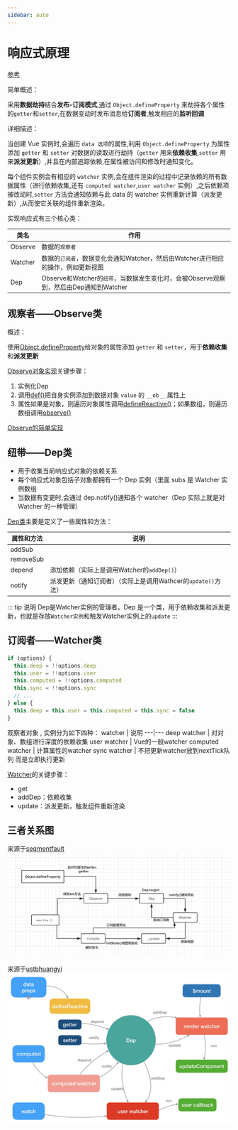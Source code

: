 ```yaml
---
sidebar: auto
---
```


# 响应式原理

[参考](https://juejin.cn/post/6844903858850758670)

简单概述：

采用**数据劫持**结合**发布-订阅模式**,通过 `Object.defineProperty` 来劫持各个属性的`getter`和`setter`,在数据变动时发布消息给**订阅者**,触发相应的**监听回调**

详细描述：

当创建 Vue 实例时,会遍历 `data 选项`的属性,利用 `Object.defineProperty` 为属性添加 `getter` 和 `setter` 对数据的读取进行劫持（`getter` 用来**依赖收集**,`setter` 用来**派发更新**）,并且在内部追踪依赖,在属性被访问和修改时通知变化。

每个组件实例会有相应的 `watcher` 实例,会在组件渲染的过程中记录依赖的所有数据属性（进行依赖收集,还有 `computed watcher`,`user watcher` 实例）,之后依赖项被改动时,`setter` 方法会通知依赖与此 data 的 watcher 实例重新计算（派发更新）,从而使它关联的组件重新渲染。

实现响应式有三个核心类：

类名| 作用
---|---
Observe | 数据的`观察者`
Watcher | 数据的`订阅者`，数据变化会通知Watcher，然后由Watcher进行相应的操作，例如更新视图
Dep | Observe和Watcher的`纽带`，当数据发生变化时，会被Observe观察到，然后由Dep通知到Watcher

## 观察者——Observe类

概述：

使用[Object.defineProperty](./component/defineProperty.md)给对象的属性添加 `getter` 和 `setter`，用于**依赖收集**和**派发更新**

[Observe对象实现](./component/Observer.md)关键步骤：

1. 实例化Dep
2. 调用[def()](./component/def.md)把自身实例添加到数据对象 `value` 的 `__ob__` 属性上
3. 属性如果是对象，则遍历对象属性调用[defineReactive()](./component/defineReactive.md)；如果数组，则遍历数组调用[observe()](./component/observe.md)

[Observe的简单实现](./component/my-observe.md)

## 纽带——Dep类

- 用于收集当前响应式对象的依赖关系
- 每个响应式对象包括子对象都拥有一个 Dep 实例（里面 subs 是 Watcher 实例数组
- 当数据有变更时,会通过 dep.notify()通知各个 watcher（Dep 实际上就是对 Watcher 的一种管理）

[Dep类](./dep/dep.md)主要是定义了一些属性和方法：

属性和方法 | 说明
---|---
addSub | 
removeSub | 
depend | 添加依赖（实际上是调用Watcher的`addDep()`）
notify | 派发更新（通知订阅者）（实际上是调用Wathcer的`update()`方法）

::: tip 说明
Dep是Watcher实例的管理者。Dep 是一个类，用于依赖收集和派发更新，也就是存放`Watcher实例`和触发Watcher实例上的`update`
:::

## 订阅者——Watcher类

```js
if (options) {
  this.deep = !!options.deep
  this.user = !!options.user
  this.computed = !!options.computed
  this.sync = !!options.sync
  // ...
} else {
  this.deep = this.user = this.computed = this.sync = false
}
```

观察者对象 , 实例分为如下四种：
watcher | 说明
---|---
deep watcher | 对对象、数组进行深度的依赖收集
user watcher | Vue的一般watcher
computed watcher | 计算属性的watcher
sync watcher | 不把更新watcher放到nextTick队列 而是立即执行更新
  
[Watcher](./watcher/watcher.md)的关键步骤：

- get
- addDep：依赖收集
- update：派发更新，触发组件重新渲染

## 三者关系图

来源于[segmentfault](https://segmentfault.com/a/1190000016208088)
![](./images/reactive2.png)

来源于[ustbhuangyi](https://ustbhuangyi.github.io/vue-analysis/v2/reactive/summary.html)
![](./images/reactive.png)